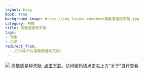 ```yaml
---
layout: blog
book: true
background-image: https://img.locyoo.com/book高敏感是种天赋.jpg
category: 书籍
title: 高敏感是种天赋
tags:
- 书籍
- 心理
redirect_from:
  - /2024/03/高敏感是种天赋/
---
```

![](https://img.locyoo.com/book高敏感是种天赋.jpg)
高敏感是种天赋: <a name = "ref1" href="https://url18.ctfile.com/f/50983618-1059984109-3fd455?p=3619">点击下载</a>，访问密码请点击右上方“关于”自行查看